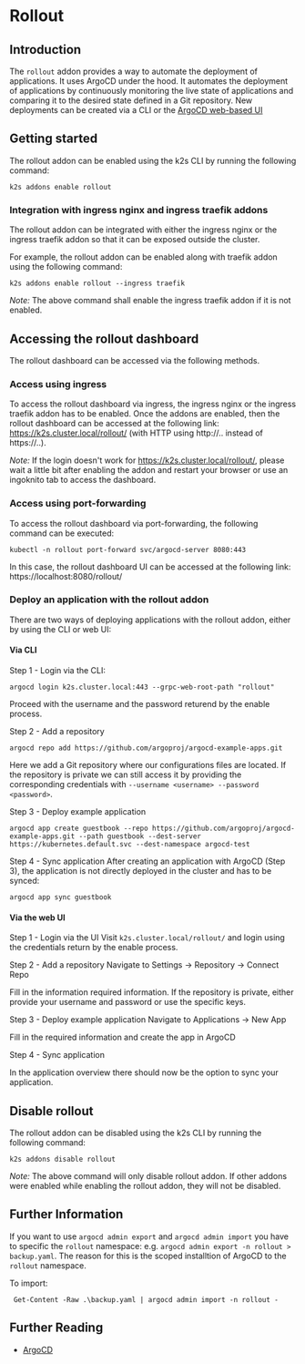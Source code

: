 <!--
SPDX-FileCopyrightText: © 2023 Siemens Healthcare GmbH

SPDX-License-Identifier: MIT
-->

# Rollout

## Introduction

The `rollout` addon provides a way to automate the deployment of applications. It uses ArgoCD under the hood. It automates the deployment of applications by continuously monitoring the live state of applications and comparing it to the desired state defined in a Git repository. New deployments can be created via a CLI or the [ArgoCD web-based UI](https://argo-cd.readthedocs.io/en/stable/getting_started/#creating-apps-via-ui)

## Getting started

The rollout addon can be enabled using the k2s CLI by running the following command:
```
k2s addons enable rollout
```

### Integration with ingress nginx and ingress traefik addons

The rollout addon can be integrated with either the ingress nginx or the ingress traefik addon so that it can be exposed outside the cluster.

For example, the rollout addon can be enabled along with traefik addon using the following command:
```
k2s addons enable rollout --ingress traefik
```
_Note:_ The above command shall enable the ingress traefik addon if it is not enabled.

## Accessing the rollout dashboard

The rollout dashboard can be accessed via the following methods.

### Access using ingress

To access the rollout dashboard via ingress, the ingress nginx or the ingress traefik addon has to be enabled.
Once the addons are enabled, then the rollout dashboard can be accessed at the following link: https://k2s.cluster.local/rollout/ (with HTTP using http://.. instead of https://..).

_Note:_ If the login doesn't work for https://k2s.cluster.local/rollout/, please wait a little bit after enabling the addon and restart your browser or use an ingoknito tab to access the dashboard.  

### Access using port-forwarding

To access the rollout dashboard via port-forwarding, the following command can be executed:
```
kubectl -n rollout port-forward svc/argocd-server 8080:443
```
In this case, the rollout dashboard UI can be accessed at the following link: https://localhost:8080/rollout/

### Deploy an application with the rollout addon

There are two ways of deploying applications with the rollout addon, either by using the CLI or web UI:

#### Via CLI

Step 1 - Login via the CLI:
```
argocd login k2s.cluster.local:443 --grpc-web-root-path "rollout"
```
Proceed with the username and the password returend by the enable process.

Step 2 - Add a repository 
```
argocd repo add https://github.com/argoproj/argocd-example-apps.git
```
Here we add a Git repository where our configurations files are located. If the repository is private we can still access it by providing the corresponding credentials with `--username <username> --password <password>`.

Step 3 - Deploy example application
```
argocd app create guestbook --repo https://github.com/argoproj/argocd-example-apps.git --path guestbook --dest-server https://kubernetes.default.svc --dest-namespace argocd-test
```

Step 4 - Sync application
After creating an application with ArgoCD (Step 3), the application is not directly deployed in the cluster and has to be synced:
```
argocd app sync guestbook
```

#### Via the web UI

Step 1 - Login via the UI
Visit `k2s.cluster.local/rollout/` and login using the credentials return by the enable process.

Step 2 - Add a repository
Navigate to Settings -> Repository -> Connect Repo

Fill in the information required information. If the repository is private, either provide your username and password or use the specific keys.

Step 3 - Deploy example application
Navigate to Applications -> New App 

Fill in the required information and create the app in ArgoCD

Step 4 - Sync application

In the application overview there should now be the option to sync your application.

## Disable rollout

The rollout addon can be disabled using the k2s CLI by running the following command:
```
k2s addons disable rollout
```

_Note:_ The above command will only disable rollout addon. If other addons were enabled while enabling the rollout addon, they will not be disabled.

## Further Information

If you want to use `argocd admin export` and `argocd admin import` you have to specific the `rollout` namespace: e.g. `argocd admin export -n rollout > backup.yaml`.
The reason for this is the scoped installtion of ArgoCD to the `rollout` namespace.

To import:
```
 Get-Content -Raw .\backup.yaml | argocd admin import -n rollout -
```


## Further Reading
- [ArgoCD](https://argo-cd.readthedocs.io/en/stable/)